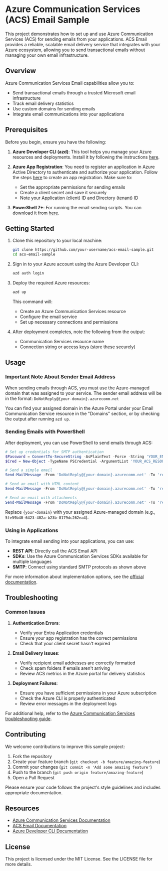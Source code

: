 # Azure Communication Services (ACS) Email Sample

This project demonstrates how to set up and use Azure Communication Services (ACS) for sending emails from your applications. ACS Email provides a reliable, scalable email delivery service that integrates with your Azure ecosystem, allowing you to send transactional emails without managing your own email infrastructure.

## Overview

Azure Communication Services Email capabilities allow you to:
- Send transactional emails through a trusted Microsoft email infrastructure
- Track email delivery statistics
- Use custom domains for sending emails
- Integrate email communications into your applications

## Prerequisites

Before you begin, ensure you have the following:

1. **Azure Developer CLI (azd)**: This tool helps you manage your Azure resources and deployments. Install it by following the instructions [here](https://learn.microsoft.com/en-us/azure/developer/azure-developer-cli/install-azd).

2. **Azure App Registration**: You need to register an application in Azure Active Directory to authenticate and authorize your application. Follow the steps [here](https://learn.microsoft.com/en-us/azure/active-directory/develop/quickstart-register-app) to create an app registration. Make sure to:
   - Set the appropriate permissions for sending emails
   - Create a client secret and save it securely
   - Note your Application (client) ID and Directory (tenant) ID

3. **PowerShell 7+**: For running the email sending scripts. You can download it from [here](https://github.com/PowerShell/PowerShell).

## Getting Started

1. Clone this repository to your local machine:
   ```bash
   git clone https://github.com/your-username/acs-email-sample.git
   cd acs-email-sample
   ```

2. Sign in to your Azure account using the Azure Developer CLI:
   ```bash
   azd auth login
   ```

3. Deploy the required Azure resources:
   ```bash
   azd up
   ```
   This command will:
   - Create an Azure Communication Services resource
   - Configure the email service
   - Set up necessary connections and permissions

4. After deployment completes, note the following from the output:
   - Communication Services resource name
   - Connection string or access keys (store these securely)

## Usage

### Important Note About Sender Email Address

When sending emails through ACS, you must use the Azure-managed domain that was assigned to your service. The sender email address will be in the format:
`DoNotReply@{your-domain}.azurecomm.net`

You can find your assigned domain in the Azure Portal under your Email Communication Service resource in the "Domains" section, or by checking the output after running `azd up`.

### Sending Emails with PowerShell

After deployment, you can use PowerShell to send emails through ACS:

```powershell
# Set up credentials for SMTP authentication
$Password = ConvertTo-SecureString -AsPlainText -Force -String 'YOUR_ENTRA_APPLICATION_CLIENT_SECRET'
$Cred = New-Object -TypeName PSCredential -ArgumentList 'YOUR_ACS_RESOURCE_NAME|YOUR_ENTRA_APP_ID|YOUR_ENTRA_TENANT_ID', $Password

# Send a simple email
Send-MailMessage -From 'DoNotReply@{your-domain}.azurecomm.net' -To 'recipient@example.com' -Subject 'Test mail' -Body 'This is a test email from Azure Communication Services' -SmtpServer 'smtp.azurecomm.net' -Port 587 -Credential $Cred -UseSsl

# Send an email with HTML content
Send-MailMessage -From 'DoNotReply@{your-domain}.azurecomm.net' -To 'recipient@example.com' -Subject 'HTML Test mail' -BodyAsHtml -Body '<h1>Hello</h1><p>This is an <strong>HTML</strong> email.</p>' -SmtpServer 'smtp.azurecomm.net' -Port 587 -Credential $Cred -UseSsl

# Send an email with attachments
Send-MailMessage -From 'DoNotReply@{your-domain}.azurecomm.net' -To 'recipient@example.com' -Subject 'Email with attachment' -Body 'Please see the attached document.' -Attachments 'path/to/your/file.pdf' -SmtpServer 'smtp.azurecomm.net' -Port 587 -Credential $Cred -UseSsl
```

Replace `{your-domain}` with your assigned Azure-managed domain (e.g., `5fe59b40-6423-402a-b23b-8179dc262ea4`).

### Using in Applications

To integrate email sending into your applications, you can use:

- **REST API**: Directly call the ACS Email API
- **SDKs**: Use the Azure Communication Services SDKs available for multiple languages
- **SMTP**: Connect using standard SMTP protocols as shown above

For more information about implementation options, see the [official documentation](https://learn.microsoft.com/en-us/azure/communication-services/concepts/email/email-overview).

## Troubleshooting

### Common Issues

1. **Authentication Errors**:
   - Verify your Entra Application credentials
   - Ensure your app registration has the correct permissions
   - Check that your client secret hasn't expired

2. **Email Delivery Issues**:
   - Verify recipient email addresses are correctly formatted
   - Check spam folders if emails aren't arriving
   - Review ACS metrics in the Azure portal for delivery statistics

3. **Deployment Failures**:
   - Ensure you have sufficient permissions in your Azure subscription
   - Check the Azure CLI is properly authenticated
   - Review error messages in the deployment logs

For additional help, refer to the [Azure Communication Services troubleshooting guide](https://learn.microsoft.com/en-us/azure/communication-services/concepts/troubleshooting-info).

## Contributing

We welcome contributions to improve this sample project:

1. Fork the repository
2. Create your feature branch (`git checkout -b feature/amazing-feature`)
3. Commit your changes (`git commit -m 'Add some amazing feature'`)
4. Push to the branch (`git push origin feature/amazing-feature`)
5. Open a Pull Request

Please ensure your code follows the project's style guidelines and includes appropriate documentation.

## Resources

- [Azure Communication Services Documentation](https://learn.microsoft.com/en-us/azure/communication-services/)
- [ACS Email Documentation](https://learn.microsoft.com/en-us/azure/communication-services/concepts/email/email-overview)
- [Azure Developer CLI Documentation](https://learn.microsoft.com/en-us/azure/developer/azure-developer-cli/)

## License

This project is licensed under the MIT License. See the LICENSE file for more details.